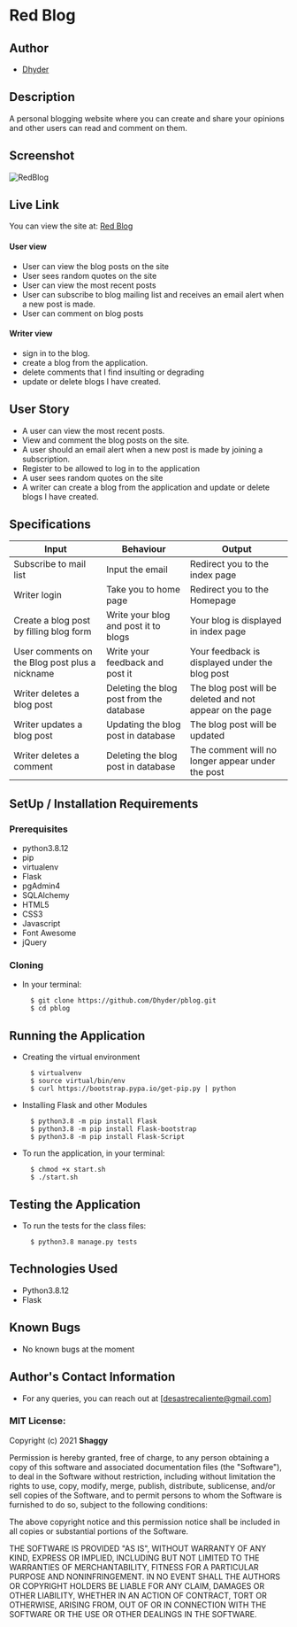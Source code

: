 # Red Blog
## Author
* [Dhyder](https://github.com/Dhyder)

## Description
A personal blogging website where you can create and share your opinions and other users can read and comment on them.

## Screenshot
![RedBlog](https://user-images.githubusercontent.com/86789832/141859271-f0fb0362-fdd5-4c0c-9d45-dc924815ec6e.png)

## Live Link
You can view the site at: [Red Blog](https://redblogger.herokuapp.com/)

####  User view
* User can view the blog posts on the site
* User sees random quotes on the site
* User can view the most recent posts
* User can subscribe to blog mailing list and receives an email alert when a new post is made.
* User can comment on blog posts

####  Writer view
* sign in to the blog.
* create a blog from the application.
* delete comments that I find insulting or degrading
* update or delete blogs I have created.

## User Story
- A user can view the most recent posts.
- View and comment the blog posts on the site.
- A user should an email alert when a new post is made by joining a subscription.
- Register to be allowed to log in to the application
- A user sees random quotes on the site
- A writer can create a blog from the application and update or delete blogs I have created.

## Specifications
| Input                    | Behaviour                       | Output                                       |
| -------------------------| ------------------------------  | -------------------------------------------- |
| Subscribe to mail list              | Input the email               | Redirect you to the index page               |
| Writer login                    | Take you to home page           | Redirect you to the Homepage                 |
| Create a blog post by filling blog form          | Write your blog and post it to blogs    | Your blog is displayed  in index page                     | 
| User comments on the Blog post plus a nickname | Write your feedback and post it | Your feedback is displayed under the blog post   |
| Writer deletes a blog post       | Deleting the blog post from the database    | The blog post will be deleted and not appear on the page                  |
| Writer updates a blog post       | Updating the blog post in database    | The blog post will be updated                |
| Writer deletes a comment         | Deleting the blog post in database    | The comment will no longer appear under the post                   |

## SetUp / Installation Requirements
### Prerequisites
* python3.8.12
* pip
* virtualenv
* Flask
* pgAdmin4
* SQLAlchemy
* HTML5  
* CSS3
* Javascript 
* Font Awesome
* jQuery

### Cloning
* In your terminal:

        $ git clone https://github.com/Dhyder/pblog.git
        $ cd pblog

## Running the Application
* Creating the virtual environment

        $ virtualvenv
        $ source virtual/bin/env
        $ curl https://bootstrap.pypa.io/get-pip.py | python

* Installing Flask and other Modules

        $ python3.8 -m pip install Flask
        $ python3.8 -m pip install Flask-bootstrap
        $ python3.8 -m pip install Flask-Script

* To run the application, in your terminal:

        $ chmod +x start.sh
        $ ./start.sh

## Testing the Application
* To run the tests for the class files:

        $ python3.8 manage.py tests

## Technologies Used
* Python3.8.12
* Flask

## Known Bugs
* No known bugs at the moment
## Author's Contact Information
* For any queries, you can reach out at [desastrecaliente@gmail.com]

### MIT License:
Copyright (c) 2021 **Shaggy**

Permission is hereby granted, free of charge, to any person obtaining a copy
of this software and associated documentation files (the "Software"), to deal
in the Software without restriction, including without limitation the rights
to use, copy, modify, merge, publish, distribute, sublicense, and/or sell
copies of the Software, and to permit persons to whom the Software is
furnished to do so, subject to the following conditions:

The above copyright notice and this permission notice shall be included in all
copies or substantial portions of the Software.

THE SOFTWARE IS PROVIDED "AS IS", WITHOUT WARRANTY OF ANY KIND, EXPRESS OR
IMPLIED, INCLUDING BUT NOT LIMITED TO THE WARRANTIES OF MERCHANTABILITY,
FITNESS FOR A PARTICULAR PURPOSE AND NONINFRINGEMENT. IN NO EVENT SHALL THE
AUTHORS OR COPYRIGHT HOLDERS BE LIABLE FOR ANY CLAIM, DAMAGES OR OTHER
LIABILITY, WHETHER IN AN ACTION OF CONTRACT, TORT OR OTHERWISE, ARISING FROM,
OUT OF OR IN CONNECTION WITH THE SOFTWARE OR THE USE OR OTHER DEALINGS IN THE
SOFTWARE.
